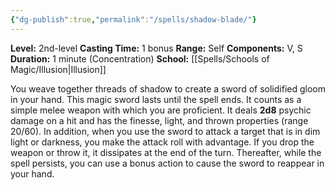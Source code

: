 ```yaml
---
{"dg-publish":true,"permalink":"/spells/shadow-blade/"}
---
```


**Level:** 2nd-level
**Casting Time:** 1 bonus
**Range:** Self
**Components:** V, S
**Duration:** 1 minute (Concentration)
**School:** [[Spells/Schools of Magic/Illusion\|Illusion]]

You weave together threads of shadow to create a sword of solidified gloom in your hand. This magic sword lasts until the spell ends. It counts as a simple melee weapon with which you are proficient. It deals **2d8** psychic damage on a hit and has the finesse, light, and thrown properties (range 20/60). In addition, when you use the sword to attack a target that is in dim light or darkness, you make the attack roll with advantage.
If you drop the weapon or throw it, it dissipates at the end of the turn. Thereafter, while the spell persists, you can use a bonus action to cause the sword to reappear in your hand.